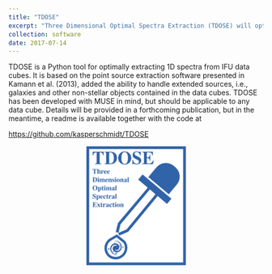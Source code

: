 ```yaml
---
title: "TDOSE"
excerpt: "Three Dimensional Optimal Spectra Extraction (TDOSE) will optimally extract 1D spectra from IFU data"
collection: software
date: 2017-07-14
---
```

TDOSE is a Python tool for optimally extracting 1D spectra from IFU data cubes. It is based on the point source extraction software presented in Kamann et al. (2013), added the ability to handle extended sources, i.e., galaxies and other non-stellar objects contained in the data cubes. TDOSE has been developed with MUSE in mind, but should be applicable to any data cube. Details will be provided in a forthcoming publication, but in the meantime, a readme is available together with the code at 

<https://github.com/kasperschmidt/TDOSE>

<center>
<img src='/images/TDOSElogo.png' width='200'>
</center>